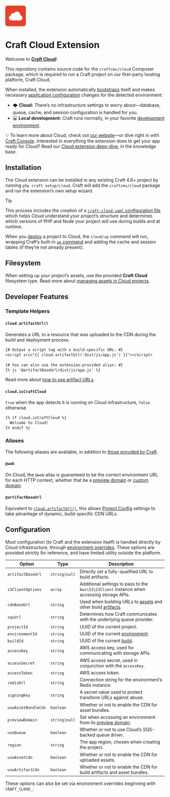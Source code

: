 <a href="https://craftcms.com/cloud" rel="noopener" target="_blank" title="Craft Cloud"><img src="https://raw.githubusercontent.com/craftcms/.github/v3/profile/product-icons/craft-cloud.svg" alt="Craft Cloud icon" width="65"></a>

# Craft Cloud Extension

Welcome to [**Craft Cloud**](https://craftcms.com/cloud)!

This repository contains source code for the `craftcms/cloud` Composer package, which is required to run a Craft project on our first-party hosting platform, Craft Cloud.

When installed, the extension automatically [bootstraps](https://www.yiiframework.com/doc/guide/2.0/en/runtime-bootstrapping) itself and makes necessary [application configuration](https://craftcms.com/docs/4.x/config/app.html) changes for the detected environment:

- :cloud_with_lightning: **Cloud:** There’s no infrastructure settings to worry about—database, queue, cache, and session configuration is handled for you.
- :computer: **Local development:** Craft runs normally, in your favorite [development environment](https://craftcms.com/docs/4.x/installation.html).

:sparkles: To learn more about Cloud, check out [our website](https://craftcms.com/cloud)—or dive right in with [Craft Console](https://console.craftcms.com/cloud). Interested in everything the extension does to get your app ready for Cloud? Read our [Cloud extension deep-dive](https://craftcms.com/knowledge-base/cloud-extension), in the knowledge base.

## Installation

The Cloud extension can be installed in any existing Craft 4.6+ project by running `php craft setup/cloud`. Craft will add the `craftcms/cloud` package and run the extension’s own setup wizard.

> [!TIP]
> This process includes the creation of a [`craft-cloud.yaml` configuration file](https://craftcms.com/knowledge-base/cloud-config) which helps Cloud understand your project’s structure and determines which versions of PHP and Node your project will use during builds and at runtime.

When you [deploy](https://craftcms.com/knowledge-base/cloud-deployment) a project to Cloud, the `cloud/up` command will run, wrapping Craft’s built-in [`up` command](https://craftcms.com/docs/4.x/console-commands.html#up) and adding the cache and session tables (if they’re not already present).

## Filesystem

When setting up your project’s assets, use the provided **Craft Cloud** filesystem type. Read more about [managing assets in Cloud projects](https://craftcms.com/knowledge-base/cloud-assets).

## Developer Features

### Template Helpers

#### `cloud.artifactUrl()`

Generates a URL to a resource that was uploaded to the CDN during the build and deployment process.

```twig
{# Output a script tag with a build-specific URL: #}
<script src="{{ cloud.artifactUrl('dist/js/app.js') }}"></script>

{# You can also use the extension-provided alias: #}
{% js '@artifactBaseUrl/dist/js/app.js' %}
```

Read more about [how to use artifact URLs](https://craftcms.com/knowledge-base/cloud-builds#artifact-uRLs).

#### `cloud.isCraftCloud`

`true` when the app detects it is running on Cloud infrastructure, `false` otherwise.

```twig
{% if cloud.isCraftCloud %}
  Welcome to Cloud!
{% endif %}
```

### Aliases

The following aliases are available, in addition to [those provided by Craft](https://craftcms.com/docs/4.x/config/#aliases).

#### `@web`

On Cloud, the `@web` alias is guaranteed to be the correct environment URL for each HTTP context, whether that be a [preview domain](https://craftcms.com/knowledge-base/cloud-domains#preview-domains) or [custom domain](https://craftcms.com/knowledge-base/cloud-domains#adding-a-domain).

#### `@artifactBaseUrl`

Equivalent to [`cloud.artifactUrl()`](#artifactUrl), this allows [Project Config](https://craftcms.com/docs/4.x/project-config.html) settings to take advantage of dynamic, build-specific CDN URLs.

## Configuration

Most configuration (to Craft and the extension itself) is handled directly by Cloud infrastructure, through [environment overrides](https://craftcms.com/docs/4.x/config/#environment-overrides). These options are provided strictly for reference, and have limited utility outside the platform.

| Option | Type | Description |
| --- | --- | --- |
| `artifactBaseUrl` | `string\|null` | Directly set a fully-qualified URL to build artifacts. |
| `s3ClientOptions` | `array` | Additional settings to pass to the `Aws\S3\S3Client` instance when accessing storage APIs. |
| `cdnBaseUrl` | `string` | Used when building URLs to [assets](#filesystem) and other build [artifacts](#artifacturl). |
| `sqsUrl` | `string` | Determines how Craft communicates with the underlying queue provider. |
| `projectId` | `string` | UUID of the current project. |
| `environmentId` | `string` | UUID of the current [environment](https://craftcms.com/knowledge-base/cloud-environments). |
| `buildId` | `string` | UUID of the current [build](https://craftcms.com/knowledge-base/cloud-builds). |
| `accessKey` | `string` | AWS access key, used for communicating with storage APIs. |
| `accessSecret` | `string` | AWS access secret, used in conjunction with the `accessKey`. |
| `accessToken` | `string` | AWS access token. |
| `redisUrl` | `string` | Connection string for the environment’s Redis instance. |
| `signingKey` | `string` | A secret value used to protect transform URLs against abuse. |
| `useAssetBundleCdn` | `boolean` | Whether or not to enable the CDN for asset bundles. |
| `previewDomain` | `string\|null` | Set when accessing an environment from its [preview domain](https://craftcms.com/knowledge-base/cloud-domains#preview-domains). |
| `useQueue` | `boolean` | Whether or not to use Cloud’s SQS-backed queue driver. |
| `region` | `string` | The app region, chosen when creating the project. |
| `useAssetCdn` | `boolean` | Whether or not to enable the CDN for uploaded assets. |
| `useArtifactCdn` | `boolean` | Whether or not to enable the CDN for build artifacts and asset bundles. |

These options can also be set via environment overrides beginning with `CRAFT_CLOUD_`.
